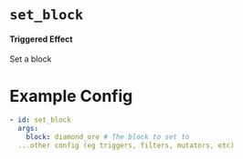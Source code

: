 # `set_block`

#### Triggered Effect

Set a block

# Example Config

```yaml
- id: set_block
  args:
    block: diamond_ore # The block to set to
  ...other config (eg triggers, filters, mutators, etc)
```
